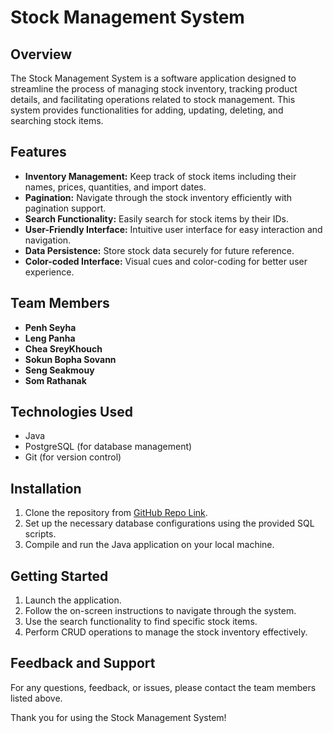  # Stock Management System

## Overview
The Stock Management System is a software application designed to streamline the process of managing stock inventory, tracking product details, and facilitating operations related to stock management. This system provides functionalities for adding, updating, deleting, and searching stock items.

## Features
- **Inventory Management:** Keep track of stock items including their names, prices, quantities, and import dates.
- **Pagination:** Navigate through the stock inventory efficiently with pagination support.
- **Search Functionality:** Easily search for stock items by their IDs.
- **User-Friendly Interface:** Intuitive user interface for easy interaction and navigation.
- **Data Persistence:** Store stock data securely for future reference.
- **Color-coded Interface:** Visual cues and color-coding for better user experience.

## Team Members
- **Penh Seyha**
- **Leng Panha**
- **Chea SreyKhouch**
- **Sokun Bopha Sovann**
- **Seng Seakmouy**
- **Som Rathanak**

## Technologies Used
- Java
- PostgreSQL (for database management)
- Git (for version control)

## Installation
1. Clone the repository from [GitHub Repo Link](https://github.com/Bonker009/Stock_Management_System.git).
2. Set up the necessary database configurations using the provided SQL scripts.
3. Compile and run the Java application on your local machine.

## Getting Started
1. Launch the application.
2. Follow the on-screen instructions to navigate through the system.
3. Use the search functionality to find specific stock items.
4. Perform CRUD operations to manage the stock inventory effectively.

## Feedback and Support
For any questions, feedback, or issues, please contact the team members listed above.

Thank you for using the Stock Management System!
